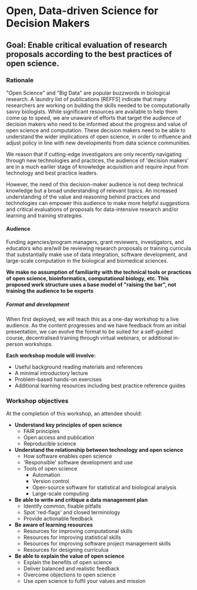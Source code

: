# Open, Data-driven Science for Decision Makers

## Goal: Enable critical evaluation of research proposals according to the best practices of open science. 

### Rationale
"Open Science" and "Big Data" are popular buzzwords in biological research. A laundry list of publications [REFFS] indicate that many researchers are working on building the skills needed to be computationally savvy biologists. While significant resources are available to help them come up to speed, we are unaware of efforts that target the audience of decision makers who need to be informed about the progress and value of open science and computation. These decision makers need to be able to understand the wider implications of open science, in order to influence and adjust policy in line with new developments from data science communities.

We reason that if cutting-edge investigators are only recently navigating through new technologies and practices, the audience of 'decision makers' are in a much earlier stage of knowledge acquisition and require input from technology and best practice leaders.

However, the need of this decision-maker audience is not deep technical knowledge but a broad understanding of relevant topics. An increased understanding of the value and reasoning behind practices and technologies can empower this audience to make more helpful suggestions and critical evaluations of proposals for data-intensive research and/or learning and training strategies. 

#### Audience
Funding agencies/program managers, grant reviewers, investigators, and educators who are/will be reviewing research proposals or training curricula that substantially make use of data integration, software development, and large-scale computation in the biological and biomedical sciences.  

**We make no assumption of familiarity with the technical tools or practices of open science, bioinformatics, computational biology, etc. This proposed work structure uses a base model of "raising the bar", not training the audience to be experts**

##### Format and development
When first deployed, we will teach this as a one-day workshop to a live audience. As the content progresses and we have feedback from an initial presentation, we can evolve the format to be suited for a self-guided course, decentralised training through virtual webinars, or additional in-person workshops. 

**Each workshop module will involve:**

- Useful background reading materials and references
- A minimal introductory lecture 
- Problem-based hands-on exercises
- Additional learning resources including best practice reference guides

### Workshop objectives

At the completion of this workshop, an attendee should:

- **Understand key principles of open science** 
    - FAIR principles
    - Open access and publication
    - Reproducible science
- **Understand the relationship between technology and open science**
    - How software enables open science
    - 'Responsible' software development and use
    - Tools of open science 
        - Automation
        - Version control
        - Open-source software for statistical and biological analysis
        - Large-scale computing
- **Be able to write and critique a data management plan**
    - Identify common, fixable pitfalls
    - Spot 'red-flags' and closed terminology
    - Provide actionable feedback    
- **Be aware of learning resources**
    - Resources for improving computational skills
    - Resources for improving statistical skills
    - Resources for improving software project management skills
    - Resources for designing curriculua
- **Be able to explain the value of open science**
    - Explain the benefits of open science
    - Deliver balanced and realistic feedback
    - Overcome objections to open science
    - Use open science to fulfil your values and mission 
